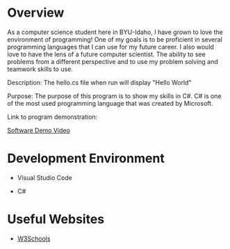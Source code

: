 # Overview

<!-- {Important!  Do not say in this section that this is college assignment.  Talk about what you are trying to accomplish as a software engineer to further your learning.}-->

As a computer science student here in BYU-Idaho, I have grown to love the environment of programming! One of my goals is to be proficient in several programming languages that I can use for my future career. I also would love to have the lens of a future computer scientist. The ability to see problems from a different perspective and to use my problem solving and teamwork skills to use.

<!-- {Provide a description of your software} -->

Description: The hello.cs file when run will display "Hello World"

<!-- {Describe your purpose for creating this software.} -->

Purpose: The purpose of this program is to show my skills in C#. C# is one of the most used programming language that was created by Microsoft.

<!-- {Provide a link to your YouTube demonstration.  It should be a one minute demo of the software running and a walkthrough of the code.} -->

Link to program demonstration:

[Software Demo Video](http://youtube.link.goes.here)

# Development Environment

<!--{Describe the tools that you used to develop the software} -->
- Visual Studio Code

<!-- {Describe the programming language that you used} -->
- C#

# Useful Websites

<!-- {Make a list of websites that you found helpful in this project} -->
* [W3Schools](https://www.w3schools.com/cs/index.php)